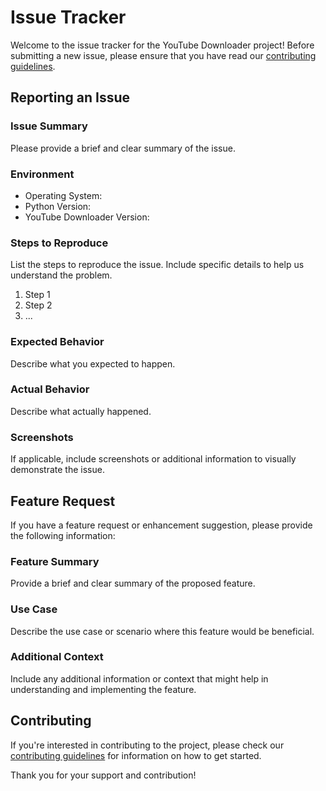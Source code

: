 # Issue Tracker

Welcome to the issue tracker for the YouTube Downloader project! Before submitting a new issue, please ensure that you have read our [contributing guidelines](CONTRIBUTING.md).

## Reporting an Issue

### Issue Summary

Please provide a brief and clear summary of the issue.

### Environment

- Operating System:
- Python Version:
- YouTube Downloader Version:

### Steps to Reproduce

List the steps to reproduce the issue. Include specific details to help us understand the problem.

1. Step 1
2. Step 2
3. ...

### Expected Behavior

Describe what you expected to happen.

### Actual Behavior

Describe what actually happened.

### Screenshots

If applicable, include screenshots or additional information to visually demonstrate the issue.

## Feature Request

If you have a feature request or enhancement suggestion, please provide the following information:

### Feature Summary

Provide a brief and clear summary of the proposed feature.

### Use Case

Describe the use case or scenario where this feature would be beneficial.

### Additional Context

Include any additional information or context that might help in understanding and implementing the feature.

## Contributing

If you're interested in contributing to the project, please check our [contributing guidelines](CONTRIBUTING.md) for information on how to get started.

Thank you for your support and contribution!


